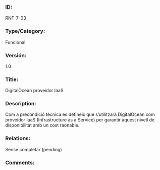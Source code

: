 ### ID:

RNF-7-03

### Type/Category: 

Funcional

### Versión:

1.0

### Title:

DigitalOcean proveïdor IaaS

### Description: 

Com a precondició tècnica es defineix que s’utilitzarà DigitalOcean com proveïdor IaaS (Infrastructure as a Service) per garantir aquest nivell de disponibilitat amb un cost raonable.

### Relations: 

Sense completar (pending) 

### Comments: 
